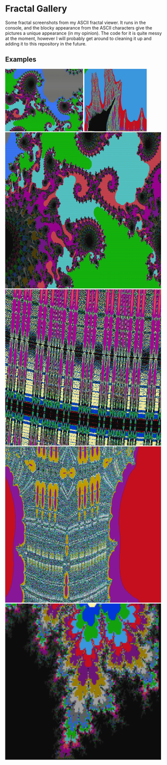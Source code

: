 # Fractal Gallery
Some fractal screenshots from my ASCII fractal viewer. It runs in the console, and the blocky appearance from the ASCII characters give the pictures a unique appearance (in my opinion). The code for it is quite messy at the moment, however I will probably get around to cleaning it up and adding it to this repository in the future.

## Examples
  <img src="gallery/9.png" width="250" height="200" >
  <img src="gallery/11.png" width="200" height="200" >
  <img src="gallery/24.png" width="500" height="500" >
  <img src="gallery/8.png" width="500" height="500" >
  <img src="gallery/10.png" width="500" height="500" >
  <img src="gallery/26.png" width="500" height="500" >
